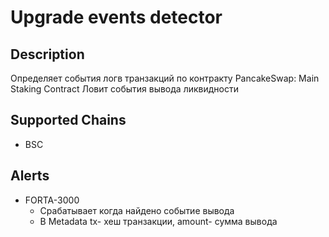 # Upgrade events detector

## Description
Определяет события логв транзакций по контракту PancakeSwap: Main Staking Contract
Ловит события вывода ликвидности 
## Supported Chains

- BSC

## Alerts


- FORTA-3000
  - Срабатывает когда найдено событие вывода 
  - В Metadata tx- хеш транзакции, amount- сумма вывода

